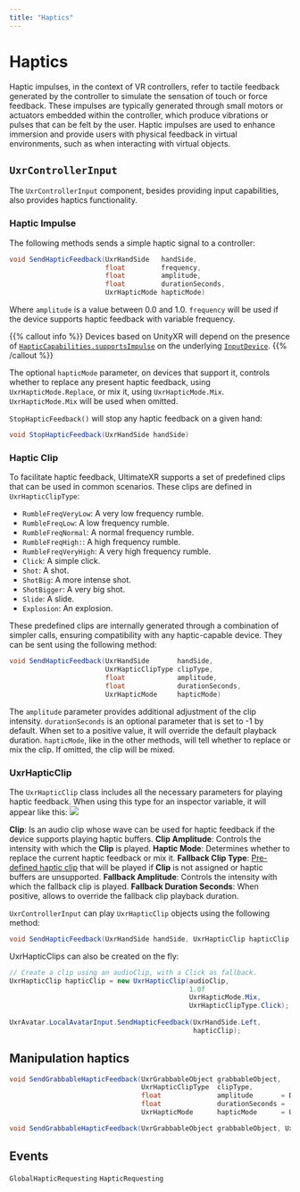 ```yaml
---
title: "Haptics"
---
```


# Haptics

Haptic impulses, in the context of VR controllers, refer to tactile feedback generated by the controller to simulate the sensation of touch or force feedback. These impulses are typically generated through small motors or actuators embedded within the controller, which produce vibrations or pulses that can be felt by the user. Haptic impulses are used to enhance immersion and provide users with physical feedback in virtual environments, such as when interacting with virtual objects.

## `UxrControllerInput`

The `UxrControllerInput` component, besides providing input capabilities, also provides haptics functionality.

### Haptic Impulse ###

The following methods sends a simple haptic signal to a controller:

```c#
void SendHapticFeedback(UxrHandSide   handSide,
                        float         frequency,
                        float         amplitude,
                        float         durationSeconds,
                        UxrHapticMode hapticMode)
```

Where `amplitude` is a value between 0.0 and 1.0. `frequency` will be used if the device supports haptic feedback with variable frequency.

{{% callout info %}}
Devices based on UnityXR will depend on the presence of [`HapticCapabilities.supportsImpulse`](https://docs.unity3d.com/ScriptReference/XR.HapticCapabilities-supportsImpulse.html) on the underlying [`InputDevice`](https://docs.unity3d.com/ScriptReference/XR.InputDevice.html).
{{% /callout %}}

The optional `hapticMode` parameter, on devices that support it, controls whether to replace any present haptic feedback, using `UxrHapticMode.Replace`, or mix it, using `UxrHapticMode.Mix`. `UxrHapticMode.Mix` will be used when omitted.

`StopHapticFeedback()` will stop any haptic feedback on a given hand:

```c#
void StopHapticFeedback(UxrHandSide handSide)
```

### Haptic Clip ###

To facilitate haptic feedback, UltimateXR supports a set of predefined clips that can be used in common scenarios. These clips are defined in `UxrHapticClipType`:
- `RumbleFreqVeryLow`: A very low frequency rumble.
- `RumbleFreqLow`: A low frequency rumble.
- `RumbleFreqNormal`: A normal frequency rumble.
- `RumbleFreqHigh:`: A high frequency rumble.
- `RumbleFreqVeryHigh`: A very high frequency rumble.
- `Click`: A simple click.
- `Shot`: A shot.
- `ShotBig`: A more intense shot.
- `ShotBigger`: A very big shot.
- `Slide`: A slide.
- `Explosion`: An explosion.

These predefined clips are internally generated through a combination of simpler calls, ensuring compatibility with any haptic-capable device. They can be sent using the following method:

```c#
void SendHapticFeedback(UxrHandSide       handSide,
                        UxrHapticClipType clipType,
                        float             amplitude,
                        float             durationSeconds,
                        UxrHapticMode     hapticMode)
```

The `amplitude` parameter provides additional adjustment of the clip intensity. `durationSeconds` is an optional parameter that is set to -1 by default. When set to a positive value, it will override the default playback duration.
`hapticMode`, like in the other methods, will tell whether to replace or mix the clip. If omitted, the clip will be mixed.
									   
### UxrHapticClip ###

The `UxrHapticClip` class includes all the necessary parameters for playing haptic feedback. When using this type for an inspector variable, it will appear like this:
![](/docs/programming-guide/media/UxrHapticClip.png)

**Clip**: Is an audio clip whose wave can be used for haptic feedback if the device supports playing haptic buffers.
**Clip Amplitude**: Controls the intensity with which the **Clip** is played.
**Haptic Mode**: Determines whether to replace the current haptic feedback or mix it.
**Fallback Clip Type**: [Pre-defined haptic clip](#haptic-clip) that will be played if **Clip** is not assigned or haptic buffers are unsupported.
**Fallback Amplitude**: Controls the intensity with which the fallback clip is played.
**Fallback Duration Seconds**: When positive, allows to override the fallback clip playback duration.

`UxrControllerInput` can play `UxrHapticClip` objects using the following method:
```c#
void SendHapticFeedback(UxrHandSide handSide, UxrHapticClip hapticClip)
```

UxrHapticClips can also be created on the fly:
```c#
// Create a clip using an audioClip, with a Click as fallback.
UxrHapticClip hapticClip = new UxrHapticClip(audioClip,
							                 1.0f
											 UxrHapticMode.Mix,
											 UxrHapticClipType.Click);
											
UxrAvatar.LocalAvatarInput.SendHapticFeedback(UxrHandSide.Left,
                                              hapticClip);
```
												
## Manipulation haptics

```c#
void SendGrabbableHapticFeedback(UxrGrabbableObject grabbableObject,
                                 UxrHapticClipType  clipType,
                                 float              amplitude       = DefaultHapticAmplitude,
                                 float              durationSeconds = -1.0f,
                                 UxrHapticMode      hapticMode      = UxrHapticMode.Mix)
```

```c#
void SendGrabbableHapticFeedback(UxrGrabbableObject grabbableObject, UxrHapticClip hapticClip)
```

## Events ##

`GlobalHapticRequesting`
`HapticRequesting`
